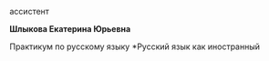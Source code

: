 ассистент



**Шлыкова Екатерина Юрьевна**

Практикум по русскому языку
	*Русский язык как иностранный